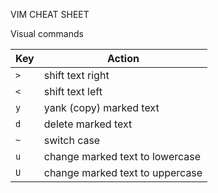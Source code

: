 VIM CHEAT SHEET

Visual commands

| Key | Action                          |
| --- | ------------------------------- |
| `>` | shift text right                |
| `<` | shift text left                 |
| `y` | yank (copy) marked text         |
| `d` | delete marked text              |
| `~` | switch case                     |
| `u` | change marked text to lowercase |
| `U` | change marked text to uppercase |
